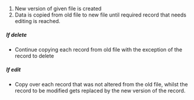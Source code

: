 1. New version of given file is created
2. Data is copied from old file to new file until required record that needs editing is reached.

##### If delete
- Continue copying each record from old file with the exception of the record to delete
##### If edit
- Copy over each record that was not altered from the old file, whilst the record to be modified gets replaced by the new version of the record.